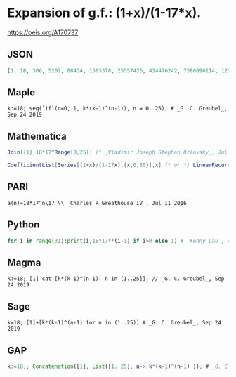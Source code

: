 # Expansion of g\.f\.: \(1\+x\)/\(1\-17\*x\)\.
https://oeis.org/A170737
## JSON
```JSON
[1, 18, 306, 5202, 88434, 1503378, 25557426, 434476242, 7386096114, 125563633938, 2134581776946, 36287890208082, 616894133537394, 10487200270135698, 178282404592306866, 3030800878069216722, 51523614927176684274, 875901453762003632658, 14890324713954061755186]
```
## Maple
```Maple
k:=18; seq(`if`(n=0, 1, k*(k-1)^(n-1)), n = 0..25); # _G. C. Greubel_, Sep 24 2019
```
## Mathematica
```Mathematica
Join[{1},18*17^Range[0,25]] (* _Vladimir Joseph Stephan Orlovsky_, Jul 13 2011 *)
```
```Mathematica
CoefficientList[Series[(1+x)/(1-17x),{x,0,30}],x] (* or *) LinearRecurrence[ {17},{1,18},30] (* or *) Join[{1},NestList[ 17#&,18,30]] (* _Harvey P. Dale_, Jul 11 2015 *)
```
## PARI
```PARI
a(n)=18*17^n\17 \\ _Charles R Greathouse IV_, Jul 11 2016
```
## Python
```Python
for i in range(31):print(i,18*17**(i-1) if i>0 else 1) # _Kenny Lau_, Aug 01 2017
```
## Magma
```Magma
k:=18; [1] cat [k*(k-1)^(n-1): n in [1..25]]; // _G. C. Greubel_, Sep 24 2019
```
## Sage
```Sage
k=18; [1]+[k*(k-1)^(n-1) for n in (1..25)] # _G. C. Greubel_, Sep 24 2019
```
## GAP
```GAP
k:=18;; Concatenation([1], List([1..25], n-> k*(k-1)^(n-1) )); # _G. C. Greubel_, Sep 24 2019
```
